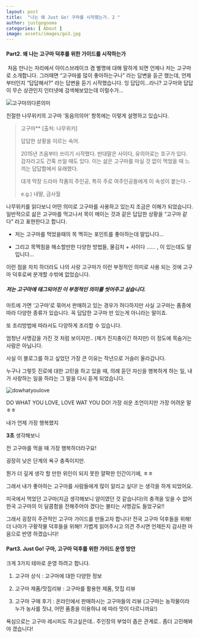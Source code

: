 ```yaml
---
layout: post
title:  "나는 왜 Just Go! 구마를 시작했는가. 2 "
author: justgogooma
categories: [ About ]
image: assets/images/go3.jpg
---
```






#### Part2. 왜 나는 고구마 덕후를 위한 가이드를 시작하는가

 

​	처음  만나는 자리에서 아이스브레이크 겸 별명에 대해 말하게 되면 언제나 저는 고구마로 소개합니다. 그러때면 “고구마를 많이 좋아하는구나” 라는 답변을 듣곤 했는데, 언제부터인지 “답답해서?” 라는 답변을 듣기 시작했습니다. 잉 답답이…라니? 고구마와 답답이 무슨 상관인지 인터넷에 검색해보았는데 이럴수가…



![고구마의다른의미](https://lh3.googleusercontent.com/ANsfJtKswRUMHoO-hxC8Bck00Em2tBPmJmxv_-4YM-DeTcTHyV7Yo_O2UXGYEguKckZC19CxUgV3MrOHGfufsUVfr8QZEGD0fV3XPB6ZKz2aOF4Iugaad1gdy1GCZOtmYe5WtL_EVnZ5xz5rXV9Lw-PRzvgFhL7wns_0usHgQwoTGyGEUJaRCYI0MfcNKDcD2EvjNCytOW4yYlI28JFT-NU4PnKdEbbDGpo6pAQk8BRm_j9Ny1pkeU_x127S1vDM1SQK3n9BqJ5j5NceSMOxF3lgUV0D4vaET9TmL7ApgJZFCDfn_NDWa1251qahFXxbVMpPmtLn_Z3zC-7FfoIXfZs5V2Jx7m09wz8T4UXAiL5hcbje54wf3likYvflwlKrJ6ubTKeUU7zF7zUq70yIKoUJ__NcpFOxmH93NjpOQU-ZNT0UHlvcOlf5qnmLFdV-cX8wpn6LYH-6lP89b6D0io9eK0RblyowONZEMJjVpapLl-JK8IU7xlIoIC0LgfsROTMcIz0mH7WSdj0Gh3p9A56wQg7eYeVVZZpKfmoZ8_zyZOS-hg7IaWf-kcAOh3RlucN90SFBkz_LyxIwihI01hmXZ479AYJfYYQWHTljWwxULPl2SBypo7ZRnT6pI8YxGTgGFXRP1Z7Gh5JOXZQwpuW0J3Usic0KRhPCoRJXfzFWYI1Aq9Ew3tO-eUSLaxypL5cIwaFkrge8MalQdNgiqBe91g=w836-h805-no)



친절한 나무위키의 고구마 ‘동음의의어’ 항목에는 이렇게 설명하고 있습니다.



>  고구마** [출처: 나무위키]
>
> 답답한 상황을 이르는 속어.
>
> 2015년 즈음부터 쓰이기 시작했다. 반대말은 사이다, 유의어로는 호구가 있다. 감자라고도 간혹 쓰일 때도 있다. 이는 삶은 고구마를 마실 것 없이 먹었을 때 느끼는 답답함에서 유래했다.
>
> 대개 막장 드라마 작품의 주인공, 특히 주로 여주인공들에게 이 속성이 붙는다. -
>
> e.g.) 내딸, 금사월



나무위키를 읽다보니 어떤 의미로 고구마를 사용하고 있는지 조금은 이해가 되었습니다. 일반적으로 삶은 고구마를 먹고나서 목이 메이는 것과 같은 답답한 상황을 “고구마 같다” 라고 표현한다고 합니다.



* 저는 고구마를 먹었을때의 목 멕히는 포인트를 좋아하는데 말입니다…

* 그리고 목멕힘을 해소할만한 다양한 방법들, 물김치 + 사이다 …… , 이 있는데도 말입니다…



이런 점을 차치 하더라도 나의 사랑 고구마가 이런 부정적인 의미로 사용 되는 것에 고구마 덕후로써 분개할 수밖에 없었습니다.



##### 저는 고구마에 태그되어진 이 부정적인 의미를 씻어주고 싶습니다.



마트에 가면 ‘고구마’로 묶어서 판매하고 있는 경우가 허다하지만 사실 고구마는 품종에 따라 다양한 종류가 있습니다. 꼭 답답한 고구마 만 있는게 아니라는 말이죠.

또 조리방법에 따라서도 다양하게 조리할 수 있습니다.



엄청난 사명감을 가진 것 처럼 보이지만.. (제가 진지충이긴 하지만) 이 정도에 목숨거는 사람은 아닙니다.



사실 이 블로그를 하고 싶었던 가장 큰 이유는 작년으로 거슬러 올라갑니다.



누구나 그렇듯 진로에 대한 고민을 하고 있을 때, 의례 듣던 자신을 행복하게 하는 일, 내가 사랑하는 일을 하라는 그 말을 다시 듣게 되었습니다.



![dowhatyoulove](https://lh3.googleusercontent.com/VQjmcJTBV3rzUEuPEehXz9QzL2xZlIlKPRNORt129QuJ2OyS76A1CBzQRsoOiVXb30FEPbvHuyTqAueEGdOzaBfnSb9mR3X89vEfeyAi9K3X7ylpFvAvY0kFXu4Fm_Jo5Y-Vc0cXNuiRAzL7bYlhHsV0HDFBK84dkTECYn0VROCnaUsFNRKD9y6CmFGvhxl-cUA565_8cqJQ2xxC380AQGSicmS-qcRGOQekfxPaT0o-x-RZ2Q4aG7DRqnh7qUEskOP_vlq1H56OxjBtea3E6HkAkHTBvencbM3-nR8zIOSZCTYplqRyrCWpX3BiheGLFeRPy5fUtxSfUFGtw8z5blgM7CX5W6qqEHwMNPyOrVaqnpwHVJ56wwSbZpk9PHfO6MVFqUGqsOTdTWz0lPKMhB9qJ2G-RYi92iqylVEQGbnhQEtOGQQykp4GlTCpw8HJqv0KM0G8cjwsTx9bdi1bmWghAlKPg-Efd_vhjbt9Yr23V18KpTIXp3DhqKDAd4vfpXfZPbKEow0ZqFeh61h4M-ZhC9UzFO8OqALBHTQR5lX0k5zj0-sn9W4D9QrL2WBrgf5v-5aMLj9cIb8P3djTI_Qy2lKdNkBFLnhQwLlre-axmEkm4nPi9XF8YhFO0dax12HHPTo4nknNmop8l-dV0g1HS9PBsO3YcG_IJ_UIvP46uc7ApqvsmYWl9lugusjBrdat_EbtAH1zFIPzP6KCzL-5tg=w940-h721-no)

DO WHAT YOU LOVE, LOVE WAT YOU DO! 가장 쉬운 조언이지만 가장 어려운 말 ㅎㅎ



내가 언제 가장 행복했지

**3초** 생각해보니

전 고구마를 먹을 때 가장 행복하더라구요!



굉장히 낮은 단계의 욕구 충족이지만.

뭔가 더 깊게 생각 할 만한 위인이 되지 못한 얄팍한 인간이기에, ㅎㅎ

그래서 내가 좋아하는 고구마를 사람들에게 많이 알리고 싶다! 는 생각을 하게 되었어요.

미국에서 먹었던 고구마(지금 생각해보니 얌이였던 것 같습니다)의 충격을 잊을 수 없어 한국 고구마의 이 달콤함을 전해주어야 겠다는 불타는 사명감도 들었구요!!



그래서 굉장히 주관적인 고구마 가이드를 만들고자 합니다! 전국 고구마 덕후들을 위해! 더 나아가 구황작물 덕후들을 위해!! 가볍게 읽어주시고 의견 주시면 언제든지 감사한 마음으로 반영 하겠습니다!



#### Part3. Just Go! 구마, 고구마 덕후를 위한 가이드 운영 방안



크게 3가지 테마로 운영 하려고 합니다.



1. 고구마 상식 : 고구마에 대한 다양한 정보  

2. 고구마 제품/맛집리뷰 : 고구마를 활용한 제품, 맛집 리뷰

3. 고구마 구매 후기 : 온라인에서 판매하시는 고구마들의 리뷰 (고구마는 농작물이라 누가 농사를 짓냐, 어떤 품종을 이용하냐 에 따라 맛이 다르니까요!)



욕심으로는 고구마 레시피도 하고싶은데.. 주인장의 부엌이 좁은 관계로.. 좀더 고민해봐야 겠습니다!
